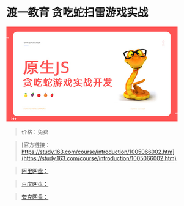 # 渡一教育 贪吃蛇扫雷游戏实战

![img](../../../assets/study163/free/606fd2df8051464bb37dbf68dedbfa62.jpg)

> 价格：免费

> [官方链接：https://study.163.com/course/introduction/1005066002.htm](https://study.163.com/course/introduction/1005066002.htm)

> [阿里网盘：]()

> [百度网盘：]()

> [夸克网盘：]()
